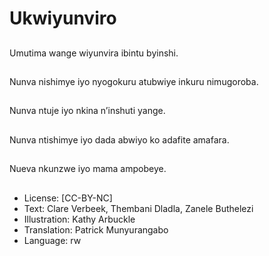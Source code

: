# Ukwiyunviro

##
Umutima wange wiyunvira ibintu byinshi.

##
Nunva nishimye iyo nyogokuru atubwiye inkuru nimugoroba.

##
Nunva ntuje iyo nkina n’inshuti yange.

##
Nunva ntishimye iyo dada abwiyo ko adafite amafara.

##
Nueva nkunzwe iyo mama ampobeye.

##
* License: [CC-BY-NC]
* Text: Clare Verbeek, Thembani Dladla, Zanele Buthelezi
* Illustration: Kathy Arbuckle
* Translation: Patrick Munyurangabo
* Language: rw

